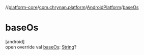 //[platform-core](../../../index.md)/[com.chrynan.platform](../index.md)/[AndroidPlatform](index.md)/[baseOs](base-os.md)

# baseOs

[android]\
open override val [baseOs](base-os.md): [String](https://kotlinlang.org/api/latest/jvm/stdlib/kotlin/-string/index.html)?
